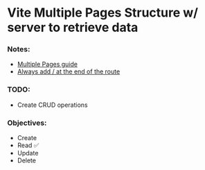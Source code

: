 # Vite Multiple Pages Structure w/ server to retrieve data

### Notes:

- [Multiple Pages guide](https://vitejs.dev/guide/build.html#multi-page-app)
- [Always add / at the end of the route](https://stackoverflow.com/questions/77498366/how-do-i-setup-a-multi-page-app-using-vite)

### TODO:
- Create CRUD operations

### Objectives:
- Create
- Read ✅
- Update
- Delete
